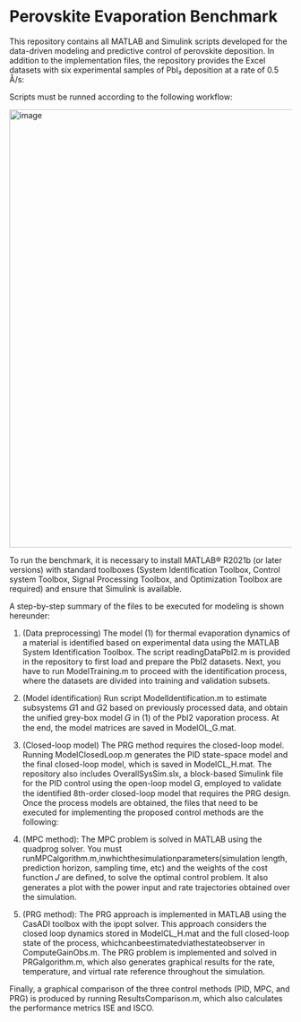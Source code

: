 # Perovskite Evaporation Benchmark
This repository contains all MATLAB and Simulink scripts developed for the data-driven modeling and predictive control of perovskite deposition. In addition to the implementation files, the repository provides the Excel datasets with six experimental samples of PbI₂ deposition at a rate of 0.5 Å/s:

Scripts must be runned according to the following workflow:

<img width="1804" height="782" alt="image" src="https://github.com/user-attachments/assets/38dbe589-9f63-498a-84cc-9528c27dfb5e" />

To run the benchmark, it is necessary to install MATLAB® R2021b (or later versions) with standard toolboxes (System Identification Toolbox, Control system Toolbox, Signal Processing Toolbox, and Optimization Toolbox are required) and ensure that Simulink is available. 


A step-by-step summary of the files to be executed for modeling is shown hereunder:
1. (Data preprocessing) The model (1) for thermal evaporation dynamics of a material is identified based on experimental data using the MATLAB System Identification Toolbox. The script readingDataPbI2.m  is provided in the repository to first load and prepare the PbI2 datasets. Next, you have to run ModelTraining.m to proceed with the identification process, where the datasets are divided into training and validation subsets.
    
 2. (Model identification) Run script ModelIdentification.m to estimate subsystems 𝐺1 and 𝐺2 based on previously processed data, and obtain the unified grey-box model 𝐺 in (1) of the PbI2 vaporation process. At the end, the model matrices are saved in ModelOL_G.mat.
    
 3. (Closed-loop model) The PRG method requires the closed-loop model. Running ModelClosedLoop.m generates the PID state-space model and the final closed-loop model, which is saved in ModelCL_H.mat. The repository also includes OverallSysSim.slx, a block-based Simulink file for the PID control using the open-loop model 𝐺, employed to validate the identified 8th-order closed-loop model that requires the PRG design. Once the process models are obtained, the files that need to be executed for implementing the proposed control methods are the following:

 1. (MPC method): The MPC problem is solved in MATLAB using the quadprog solver. You must runMPCalgorithm.m,inwhichthesimulationparameters(simulation length, prediction horizon, sampling time, etc) and the weights of the cost function 𝐽 are defined, to solve the optimal control problem. It also generates a plot with the power input and rate trajectories obtained over the simulation.
    
 2. (PRG method): The PRG approach is implemented in MATLAB using the CasADI toolbox with the ipopt solver. This approach considers the closed loop dynamics stored in ModelCL_H.mat and the full closed-loop state of the process, whichcanbeestimatedviathestateobserver in ComputeGainObs.m. The PRG problem is implemented and solved in PRGalgorithm.m, which also generates graphical results for the rate, temperature, and virtual rate reference throughout the simulation.
    
 Finally, a graphical comparison of the three control methods (PID, MPC, and PRG)  is produced by running ResultsComparison.m, which also calculates the performance metrics ISE and ISCO.
